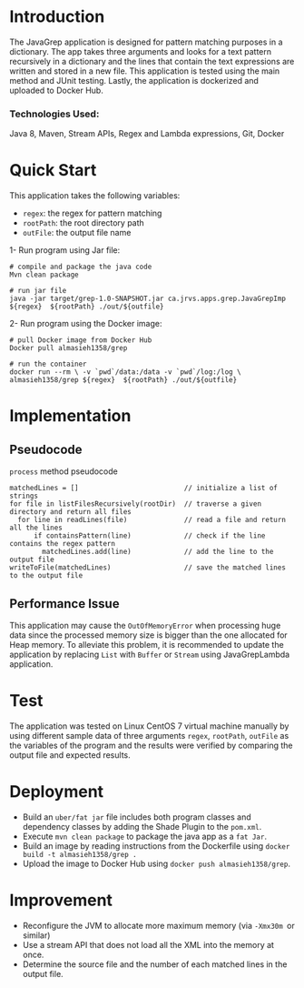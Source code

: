 # Introduction
The JavaGrep application is designed for pattern matching purposes in a dictionary.
The app takes three arguments and looks for a text pattern recursively in a 
dictionary and the lines that contain the text expressions 
are written and stored in a new file. This application is tested using 
the main method and JUnit testing. Lastly, the application is 
dockerized and uploaded to Docker Hub.

### Technologies Used:
Java 8, Maven, Stream APIs, Regex and Lambda expressions, Git, Docker

# Quick Start

This application takes the following variables:
- `regex`:  the regex for pattern matching
- `rootPath`: the root directory path
- `outFile`: the output file name
     
1- Run program using Jar file:
```
# compile and package the java code
Mvn clean package

# run jar file
java -jar target/grep-1.0-SNAPSHOT.jar ca.jrvs.apps.grep.JavaGrepImp ${regex}  ${rootPath} ./out/${outfile}
```

2- Run program using the Docker image:
```
# pull Docker image from Docker Hub
Docker pull almasieh1358/grep

# run the container
docker run --rm \ -v `pwd`/data:/data -v `pwd`/log:/log \ almasieh1358/grep ${regex}  ${rootPath} ./out/${outfile}

```

# Implementation
## Pseudocode 
`process` method pseudocode
```
matchedLines = []                          // initialize a list of strings
for file in listFilesRecursively(rootDir)  // traverse a given directory and return all files
  for line in readLines(file)              // read a file and return all the lines
      if containsPattern(line)             // check if the line contains the regex pattern
        matchedLines.add(line)             // add the line to the output file  
writeToFile(matchedLines)                  // save the matched lines to the output file
```
## Performance Issue
This application may cause the `OutOfMemoryError` when 
processing huge data since the processed memory size is bigger than 
the one allocated for Heap memory. To alleviate this problem, 
it is recommended to update the application by replacing `List` 
with `Buffer` or `Stream` using JavaGrepLambda application.

# Test
The application was tested on Linux CentOS 7 virtual 
machine manually by using different sample data of three 
arguments  `regex`, `rootPath`, `outFile` 
as the variables of the program and the results were 
verified by comparing the output file and expected results.

# Deployment
- Build an `uber/fat jar` file includes both program classes and dependency classes by adding the Shade Plugin to the `pom.xml`.
- Execute `mvn clean package` to package the java app as a `fat Jar`.
- Build an image by reading instructions from the Dockerfile using ` docker build -t almasieh1358/grep . `
- Upload the image to Docker Hub using `docker push almasieh1358/grep`.

# Improvement
- Reconfigure the JVM to allocate more maximum memory (via `-Xmx30m `or similar)
- Use a stream API that does not load all the XML into the memory at once.
- Determine the source file and the number of each matched lines in the output file.